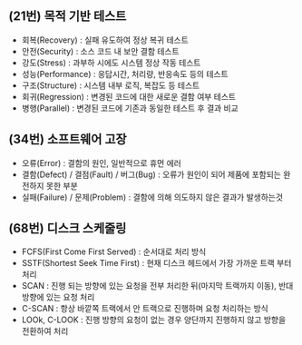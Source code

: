 ## (21번) 목적 기반 테스트

- 회복(Recovery) : 실패 유도하여 정상 복귀 테스트
- 안전(Security) : 소스 코드 내 보안 결함 테스트
- 강도(Stress) : 과부하 시에도 시스템 정상 작동 테스트
- 성능(Performance) : 응답시간, 처리량, 반응속도 등의 테스트
- 구조(Structure) : 시스템 내부 로직, 복잡도 등 테스트
- 회귀(Regression) : 변경된 코드에 대한 새로운 결함 여부 테스트
- 병행(Parallel) : 변경된 코드에 기존과 동일한 테스트 후 결과 비교



## (34번) 소프트웨어 고장

- 오류(Error) : 결함의 원인, 일반적으로 휴먼 에러
- 결함(Defect) / 결점(Fault) / 버그(Bug) : 오류가 원인이 되어 제품에 포함되는 완전하지 못한 부분
- 실패(Failure) / 문제(Problem) : 결함에 의해 의도하지 않은 결과가 발생하는것



## (68번) 디스크 스케줄링

- FCFS(First Come First Served) : 순서대로 처리 방식
- SSTF(Shortest Seek Time First) : 현재 디스크 헤드에서 가장 가까운 트랙 부터 처리
- SCAN : 진행 되는 방향에 있는 요청을 전부 처리한 뒤(마지막 트랙까지 이동), 반대 방향에 있는 요청 처리
- C-SCAN : 항상 바깥쪽 트랙에서 안 트랙으로 진행하며 요청 처리하는 방식
- LOOk, C-LOOK : 진행 방향의 요청이 없는 경우 양단까지 진행하지 않고 방향을 전환하여 처리
